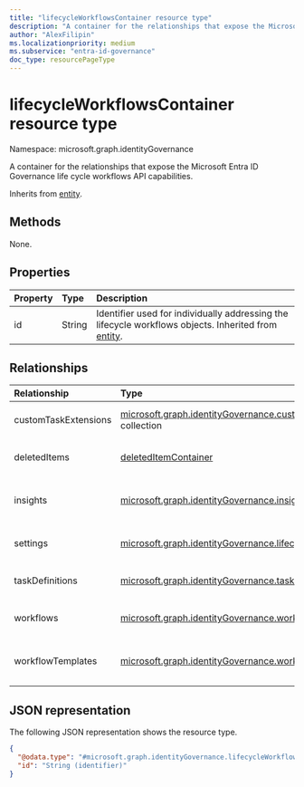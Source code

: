 ```yaml
---
title: "lifecycleWorkflowsContainer resource type"
description: "A container for the relationships that expose the Microsoft Entra ID Governance life cycle workflows API capabilities."
author: "AlexFilipin"
ms.localizationpriority: medium
ms.subservice: "entra-id-governance"
doc_type: resourcePageType
---
```


# lifecycleWorkflowsContainer resource type

Namespace: microsoft.graph.identityGovernance

A container for the relationships that expose the Microsoft Entra ID Governance life cycle workflows API capabilities.

Inherits from [entity](../resources/entity.md).

## Methods

None.

## Properties

|Property|Type|Description|
|:---|:---|:---|
|id|String|Identifier used for individually addressing the lifecycle workflows objects. Inherited from [entity](../resources/entity.md).|

## Relationships

|Relationship|Type|Description|
|:---|:---|:---|
|customTaskExtensions|[microsoft.graph.identityGovernance.customTaskExtension](../resources/identitygovernance-customtaskextension.md) collection|The **customTaskExtension** instance.|
|deletedItems|[deletedItemContainer](../resources/deleteditemcontainer.md)|Deleted workflows in your lifecycle workflows instance.|
|insights|[microsoft.graph.identityGovernance.insights](../resources/identitygovernance-insights.md)|The insight container holding workflow insight summaries for a tenant.|
|settings|[microsoft.graph.identityGovernance.lifecycleManagementSettings](../resources/identitygovernance-lifecyclemanagementsettings.md)|The settings of the lifecycle workflows instance.|
|taskDefinitions|[microsoft.graph.identityGovernance.taskDefinition](../resources/identitygovernance-taskdefinition.md) collection|The definition of tasks within the lifecycle workflows instance.|
|workflows|[microsoft.graph.identityGovernance.workflow](../resources/identitygovernance-workflow.md) collection|The workflows in the lifecycle workflows instance.|
|workflowTemplates|[microsoft.graph.identityGovernance.workflowTemplate](../resources/identitygovernance-workflowtemplate.md) collection|The workflow templates in the lifecycle workflow instance. |

## JSON representation

The following JSON representation shows the resource type.
<!-- {
  "blockType": "resource",
  "keyProperty": "id",
  "@odata.type": "microsoft.graph.identityGovernance.lifecycleWorkflowsContainer",
  "baseType": "microsoft.graph.entity",
  "openType": false
}
-->
``` json
{
  "@odata.type": "#microsoft.graph.identityGovernance.lifecycleWorkflowsContainer",
  "id": "String (identifier)"
}
```
